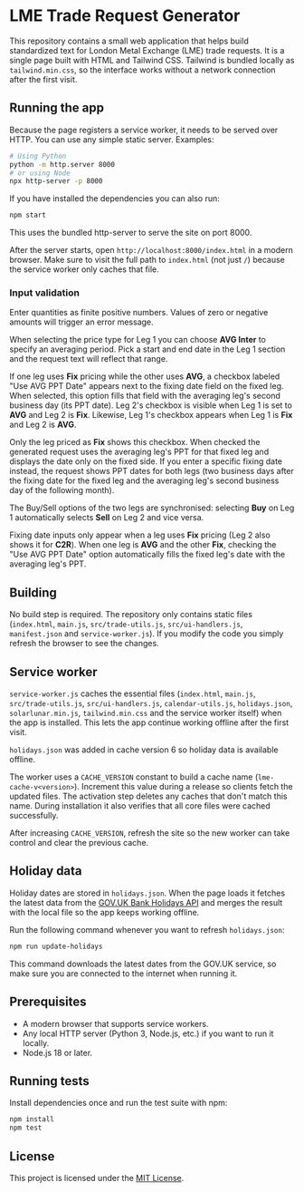 # LME Trade Request Generator

This repository contains a small web application that helps build standardized text for London Metal Exchange (LME) trade requests. It is a single page built with HTML and Tailwind CSS.
Tailwind is bundled locally as `tailwind.min.css`, so the interface works without a network connection after the first visit.

## Running the app

Because the page registers a service worker, it needs to be served over HTTP. You can use any simple static server. Examples:

```bash
# Using Python
python -m http.server 8000
# or using Node
npx http-server -p 8000
```

If you have installed the dependencies you can also run:

```bash
npm start
```

This uses the bundled http-server to serve the site on port 8000.

After the server starts, open `http://localhost:8000/index.html` in a modern browser.
Make sure to visit the full path to `index.html` (not just `/`) because the service worker only caches that file.

### Input validation

Enter quantities as finite positive numbers. Values of zero or negative amounts
will trigger an error message.

When selecting the price type for Leg 1 you can choose **AVG Inter** to specify an averaging period. Pick a start and end date in the Leg 1 section and the request text will reflect that range.

If one leg uses **Fix** pricing while the other uses **AVG**, a checkbox labeled
"Use AVG PPT Date" appears next to the fixing date field on the fixed leg. When
selected, this option fills that field with the averaging leg's second business
day (its PPT date). Leg&nbsp;2's checkbox is visible when Leg&nbsp;1 is set to
**AVG** and Leg&nbsp;2 is **Fix**. Likewise, Leg&nbsp;1's checkbox appears when
Leg&nbsp;1 is **Fix** and Leg&nbsp;2 is **AVG**.

Only the leg priced as **Fix** shows this checkbox. When checked the generated
request uses the averaging leg's PPT for that fixed leg and displays the date
only on the fixed side. If you enter a specific fixing date instead, the request
shows PPT dates for both legs (two business days after the fixing date for the
fixed leg and the averaging leg's second business day of the following month).

The Buy/Sell options of the two legs are synchronised: selecting **Buy** on Leg
1 automatically selects **Sell** on Leg 2 and vice versa.

Fixing date inputs only appear when a leg uses **Fix** pricing (Leg&nbsp;2 also
shows it for **C2R**). When one leg is **AVG** and the other **Fix**, checking
the "Use AVG PPT Date" option automatically fills the fixed leg's date with the
averaging leg's PPT.

## Building

No build step is required. The repository only contains static files (`index.html`, `main.js`, `src/trade-utils.js`, `src/ui-handlers.js`, `manifest.json` and `service-worker.js`). If you modify the code you simply refresh the browser to see the changes.

## Service worker

`service-worker.js` caches the essential files (`index.html`, `main.js`, `src/trade-utils.js`, `src/ui-handlers.js`, `calendar-utils.js`, `holidays.json`, `solarlunar.min.js`, `tailwind.min.css` and the service worker itself) when the app is installed. This lets the app continue working offline after the first visit.

`holidays.json` was added in cache version 6 so holiday data is available offline.

The worker uses a `CACHE_VERSION` constant to build a cache name (`lme-cache-v<version>`). Increment this value during a release so clients fetch the updated files. The activation step deletes any caches that don't match this name. During installation it also verifies that all core files were cached successfully.

After increasing `CACHE_VERSION`, refresh the site so the new worker can take control and clear the previous cache.

## Holiday data

Holiday dates are stored in `holidays.json`. When the page loads it fetches the
latest data from the [GOV.UK Bank Holidays API](https://www.gov.uk/bank-holidays.json) and merges the result with the local file so the app keeps working offline.

Run the following command whenever you want to refresh `holidays.json`:

```bash
npm run update-holidays
```

This command downloads the latest dates from the GOV.UK service, so make sure
you are connected to the internet when running it.

## Prerequisites

- A modern browser that supports service workers.
- Any local HTTP server (Python 3, Node.js, etc.) if you want to run it locally.
- Node.js 18 or later.

## Running tests

Install dependencies once and run the test suite with npm:

```bash
npm install
npm test
```


## License

This project is licensed under the [MIT License](LICENSE).
